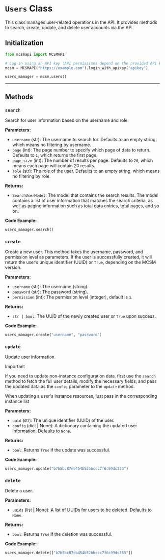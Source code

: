 # `Users` Class

This class manages user-related operations in the API. It provides methods to search, create, update, and delete user accounts via the API.

## Initialization

```python
from mcsmapi import MCSMAPI

# Log in using an API key (API permissions depend on the provided API key)
mcsm = MCSMAPI("https://example.com").login_with_apikey("apikey")

users_manager = mcsm.users()
```

---

## Methods

### `search`

Search for user information based on the username and role.

**Parameters:**

- `username` (str): The username to search for. Defaults to an empty string, which means no filtering by username.
- `page` (int): The page number to specify which page of data to return. Defaults to `1`, which returns the first page.
- `page_size` (int): The number of results per page. Defaults to `20`, which means each page will contain 20 results.
- `role` (str): The role of the user. Defaults to an empty string, which means no filtering by role.

**Returns:**

- `SearchUserModel`: The model that contains the search results. The model contains a list of user information that matches the search criteria, as well as paging information such as total data entries, total pages, and so on.

**Code Example:**

```python
users_manager.search()
```

### `create`

Create a new user. This method takes the username, password, and permission level as parameters. If the user is successfully created, it will return the user’s unique identifier (UUID) or `True`, depending on the MCSM version.

**Parameters:**

- `username` (str): The username (string).
- `password` (str): The password (string).
- `permission` (int): The permission level (integer), default is `1`.

**Returns:**

- `str | bool`: The UUID of the newly created user or `True` upon success.

**Code Example:**

```python
users_manager.create("username", "password")
```

### `update`

Update user information.

> [!Important]
> If you need to update non-instance configuration data, first use the `search` method to fetch the full user details, modify the necessary fields, and pass the updated data as the `config` parameter to the `update` method.
>
> When updating a user's instance resources, just pass in the corresponding instance list

**Parameters:**

- `uuid` (str): The unique identifier (UUID) of the user.
- `config` (dict | None): A dictionary containing the updated user information. Defaults to `None`.

**Returns:**

- `bool`: Returns `True` if the update was successful.

**Code Example:**

```python
users_manager.update("b7b5bc87eb454b52bbccc7f6c99dc333")
```

### `delete`

Delete a user.

**Parameters:**

- `uuids` (list | None): A list of UUIDs for users to be deleted. Defaults to `None`.

**Returns:**

- `bool`: Returns `True` if the deletion was successful.

**Code Example:**

```python
users_manager.delete(["b7b5bc87eb454b52bbccc7f6c99dc333"])
```
